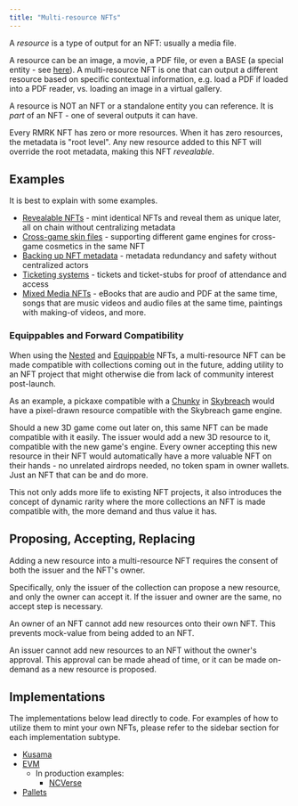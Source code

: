 ```yaml
---
title: "Multi-resource NFTs"
---
```


A _resource_ is a type of output for an NFT: usually a media file.

A resource can be an image, a movie, a PDF file, or even a BASE (a special entity - see
[here](/lego25-equippable)). A multi-resource NFT is one that can output a different resource based
on specific contextual information, e.g. load a PDF if loaded into a PDF reader, vs. loading an
image in a virtual gallery.

A resource is NOT an NFT or a standalone entity you can reference. It is _part_ of an NFT - one of
several outputs it can have.

Every RMRK NFT has zero or more resources. When it has zero resources, the metadata is "root level".
Any new resource added to this NFT will override the root metadata, making this NFT _revealable_.

## Examples

It is best to explain with some examples.

- [Revealable NFTs](/revealable) - mint identical NFTs and reveal them as unique later, all on chain
  without centralizing metadata
- [Cross-game skin files](/cross_game_skins) - supporting different game engines for cross-game
  cosmetics in the same NFT
- [Backing up NFT metadata](/backups) - metadata redundancy and safety without centralized actors
- [Ticketing systems](/ticketing) - tickets and ticket-stubs for proof of attendance and access
- [Mixed Media NFTs](/mixedmedia) - eBooks that are audio and PDF at the same time, songs that are
  music videos and audio files at the same time, paintings with making-of videos, and more.

### Equippables and Forward Compatibility

When using the [Nested](/lego1-nested) and [Equippable](/lego25-equippable) NFTs, a multi-resource
NFT can be made compatible with collections coming out in the future, adding utility to an NFT
project that might otherwise die from lack of community interest post-launch.

As an example, a pickaxe compatible with a
[Chunky](https://rmrk.gitbook.io/kanaria-skybreach/fundamentals/skybreach-avatars/chunkies) in
[Skybreach](https://skybreach.app) would have a pixel-drawn resource compatible with the Skybreach
game engine.

Should a new 3D game come out later on, this same NFT can be made compatible with it easily. The
issuer would add a new 3D resource to it, compatible with the new game's engine. Every owner
accepting this new resource in their NFT would automatically have a more valuable NFT on their
hands - no unrelated airdrops needed, no token spam in owner wallets. Just an NFT that can be and do
more.

This not only adds more life to existing NFT projects, it also introduces the concept of dynamic
rarity where the more collections an NFT is made compatible with, the more demand and thus value it
has.

## Proposing, Accepting, Replacing

Adding a new resource into a multi-resource NFT requires the consent of both the issuer and the
NFT's owner.

Specifically, only the issuer of the collection can propose a new resource, and only the owner can
accept it. If the issuer and owner are the same, no accept step is necessary.

An owner of an NFT cannot add new resources onto their own NFT. This prevents mock-value from being
added to an NFT.

An issuer cannot add new resources to an NFT without the owner's approval. This approval can be made
ahead of time, or it can be made on-demand as a new resource is proposed.

## Implementations

The implementations below lead directly to code. For examples of how to utilize them to mint your
own NFTs, please refer to the sidebar section for each implementation subtype.

- [Kusama](https://github.com/rmrk-team/rmrk-spec/blob/master/standards/rmrk2.0.0/entities/nft.md#resources-and-resource)
- [EVM](https://github.com/rmrk-team/MultiResourceEIP)
  - In production examples:
    - [NCVerse](https://neoncrisis.io/my-collection/ncverse)
- [Pallets](https://github.com/rmrk-team/rmrk-substrate/blob/main/pallets/rmrk-core/src/lib.rs)
